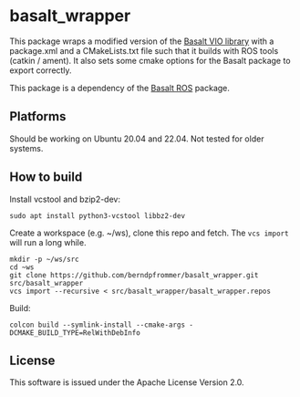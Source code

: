 # basalt_wrapper

This package wraps a modified version of the [Basalt VIO
library](https://gitlab.com/VladyslavUsenko/basalt) with a package.xml and
a CMakeLists.txt file such that it builds with ROS tools (catkin / ament). It
also sets some cmake options for the Basalt package to export
correctly.

This package is a dependency of the [Basalt
ROS](https://github.com/berndpfrommer/basalt_ros) package.

## Platforms

Should be working on Ubuntu 20.04 and 22.04. Not tested for older systems.

## How to build

Install vcstool and bzip2-dev:
```
sudo apt install python3-vcstool libbz2-dev
```

Create a workspace (e.g. ~/ws), clone this repo and fetch.
The ``vcs import`` will run a long while.
```
mkdir -p ~/ws/src
cd ~ws
git clone https://github.com/berndpfrommer/basalt_wrapper.git src/basalt_wrapper
vcs import --recursive < src/basalt_wrapper/basalt_wrapper.repos
```
Build:
```
colcon build --symlink-install --cmake-args -DCMAKE_BUILD_TYPE=RelWithDebInfo
```

## License

This software is issued under the Apache License Version 2.0.
